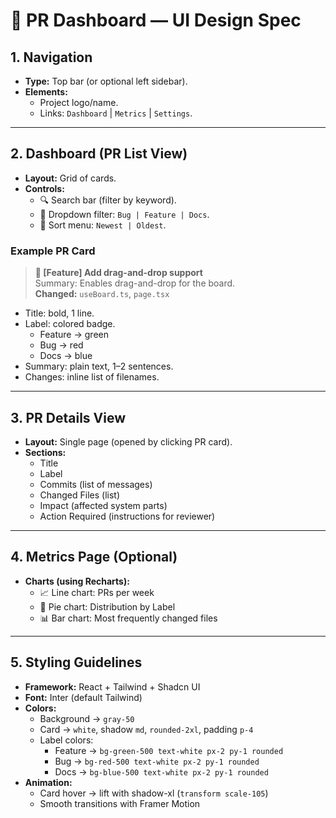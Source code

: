 # 🎨 PR Dashboard — UI Design Spec  

## 1. Navigation
- **Type:** Top bar (or optional left sidebar).  
- **Elements:**
  - Project logo/name.  
  - Links: `Dashboard` | `Metrics` | `Settings`.  

---

## 2. Dashboard (PR List View)
- **Layout:** Grid of cards.  
- **Controls:**  
  - 🔍 Search bar (filter by keyword).  
  - 📂 Dropdown filter: `Bug | Feature | Docs`.  
  - 📅 Sort menu: `Newest | Oldest`.  

### Example PR Card
> **🔖 [Feature] Add drag-and-drop support**  
> Summary: Enables drag-and-drop for the board.  
> **Changed:** `useBoard.ts`, `page.tsx`  

- Title: bold, 1 line.  
- Label: colored badge.  
  - Feature → green  
  - Bug → red  
  - Docs → blue  
- Summary: plain text, 1–2 sentences.  
- Changes: inline list of filenames.  

---

## 3. PR Details View
- **Layout:** Single page (opened by clicking PR card).  
- **Sections:**  
  - Title  
  - Label  
  - Commits (list of messages)  
  - Changed Files (list)  
  - Impact (affected system parts)  
  - Action Required (instructions for reviewer)  

---

## 4. Metrics Page (Optional)
- **Charts (using Recharts):**  
  - 📈 Line chart: PRs per week  
  - 🥧 Pie chart: Distribution by Label  
  - 📊 Bar chart: Most frequently changed files  

---

## 5. Styling Guidelines
- **Framework:** React + Tailwind + Shadcn UI  
- **Font:** Inter (default Tailwind)  
- **Colors:**  
  - Background → `gray-50`  
  - Card → `white`, shadow `md`, `rounded-2xl`, padding `p-4`  
  - Label colors:  
    - Feature → `bg-green-500 text-white px-2 py-1 rounded`  
    - Bug → `bg-red-500 text-white px-2 py-1 rounded`  
    - Docs → `bg-blue-500 text-white px-2 py-1 rounded`  
- **Animation:**  
  - Card hover → lift with shadow-xl (`transform scale-105`)  
  - Smooth transitions with Framer Motion  
